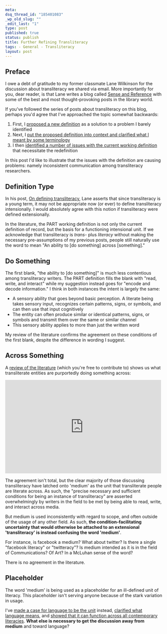 ```yaml
--- 
meta: 
dsq_thread_id: "185401083" 
_wp_old_slug: "" 
_edit_last: "1" 
type: post 
published: true 
status: publish 
title: Further Refining Transliteracy 
tags: - General - Transliteracy 
layout: post 
--- 
```


## Preface

I owe a debt of gratitude to my former classmate Lane Wilkinson for the discussion about transliteracy we shared via email. More importantly for you, dear reader, is that Lane writes a blog called [Sense and Reference](http://senseandref.blogspot.com/) with some of the best and most thought-provoking posts in the library world.

If you've followed the series of posts about transliteracy on this blog, perhaps you'd agree that I've approached the topic somewhat backwards:

  1. First, I [proposed a new definition](http://hawidu.com/2010/05/31/on-transliteracy/) as a solution to a problem I barely identified
  2. Next, I [put the proposed definition into context and clarified what I meant by some terminology](http://hawidu.com/2010/06/18/speaking-the-same-language/)
  3. I then [identified a number of issues with the current working definition](http://hawidu.com/2010/11/12/redefining-transliteracy/) that necessitate the redefinition

In this post I'd like to illustrate that the issues with the definition are causing problems: namely inconsistent communication among transliteracy researchers.

## Definition Type

In his post, [On defining transliteracy](http://senseandref.blogspot.com/2010/11/on-defining-transliteracy_17.html), Lane asserts that since transliteracy is a young term, it may not be appropriate now (or ever) to define transliteracy intensionally. I would absolutely agree with this notion if transliteracy were defined extensionally.

In the literature, the PART working definition is not only the current definition of record, but the basis for a functioning intensional unit. If we acknowledge that transliteracy is _trans-_ plus _literacy_ without making the necessary pre-assumptions of my previous posts, people still naturally use the word to mean "An ability to [do something] across [something]."

## Do Something

The first blank, "the ability to [do something]" is much less contentious among transliteracy writers. The PART definition fills the blank with "read, write, and interact" while my suggestion instead goes for "encode and decode information." I think in both instances the intent is largely the same:

  * A sensory ability that goes beyond basic perception. A literate being takes sensory input, recognizes certain patterns, signs, or symbols, and can then use that input cognitively
  * The entity can often produce similar or identical patterns, signs, or symbols and transmit them over the same or similar channel
  * This sensory ability applies to more than just the written word

My review of the literature confirms the agreement on these conditions of the first blank, despite the difference in wording I suggest.

## Across Something

A [review of the literature](https://spreadsheets.google.com/ccc?key=0AgO-tzjW6IxxdDVQT3Q4enJ3cXZXVVJ0Y2FFVldkZFE&hl=en) (which you're free to contribute to) shows us what transliterate entities are purportedly doing something across:

<iframe width="500" height="300" frameborder="0" src="https://spreadsheets.google.com/pub?key=0AgO-tzjW6IxxdDVQT3Q4enJ3cXZXVVJ0Y2FFVldkZFE&amp;hl=en&amp;single=true&amp;gid=0&amp;output=html&amp;widget=true"></iframe>

The agreement isn't total, but the clear majority of those discussing transliteracy have latched onto 'medium' as the unit that transliterate people are literate across. As such, the "precise necessary and sufficient conditions for being an instance of transliteracy" are asserted overwhelmingly by writers in the field to be met by being able to read, write, and interact across media.

But medium is used inconsistently with regard to scope, and often outside of the usage of any other field. As such, **the condition-facilitating uncertainty that would otherwise be attached to an extensional 'transliteracy' is instead confusing the word 'medium'**.

For instance, is facebook a medium? What about twitter? Is there a single "facebook literacy" or "twitteracy"? Is medium intended as it is in the field of Communications? Of Art? In a McLuhan sense of the word?

There is no agreement in the literature.

## Placeholder

The word 'medium' is being used as a placeholder for an ill-defined unit of literacy. This placeholder isn't serving anyone because of the stark variation in usage.

I've [made a case for language to be the unit](http://hawidu.com/2010/05/31/on-transliteracy/) instead, [clarified what language means](http://hawidu.com/2010/06/18/speaking-the-same-language/), and [showed that it can function across all contemporary literacies](http://hawidu.com/2010/11/12/redefining-transliteracy/). **What else is necessary to get the discussion away from medium** and toward language?